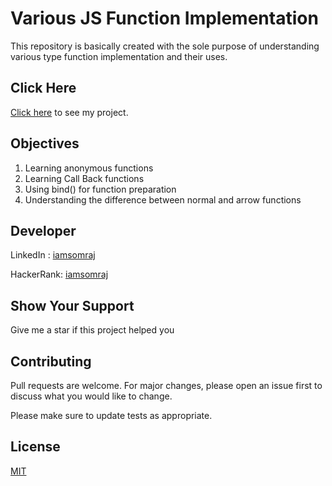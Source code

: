 # Various JS Function Implementation

This repository is basically created with the sole purpose of understanding various type function implementation and their uses.

## Click Here

[Click here](https://iamsomraj.github.io/Various-JS-Function-Implementation/index.html) to see my project.

## Objectives

1. Learning anonymous functions
2. Learning Call Back functions
3. Using bind() for function preparation
4. Understanding the difference between normal and arrow functions

## Developer

LinkedIn : [iamsomraj](https://www.linkedin.com/in/iamsomraj/)

HackerRank: [iamsomraj](https://www.hackerrank.com/iamsomraj?hr_r=1) 

## Show Your Support

Give me a star if this project helped you

## Contributing

Pull requests are welcome. For major changes, please open an issue first to discuss what you would like to change.

Please make sure to update tests as appropriate.

## License

[MIT](https://choosealicense.com/licenses/mit/)